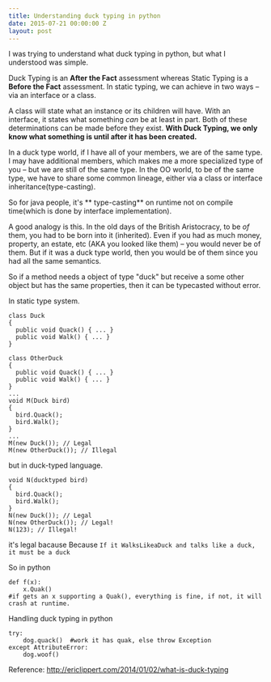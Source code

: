 ```yaml
---
title: Understanding duck typing in python
date: 2015-07-21 00:00:00 Z
layout: post
---
```


I was trying to understand what duck typing in python, but what I understood was simple.

Duck Typing is an **After the Fact** assessment whereas Static Typing is a **Before the Fact** assessment. In static typing, we can achieve in two ways – via an interface or a class.

A class will state what an instance or its children will have. With an interface, it states what something *can* be at least in part. Both of these determinations can be made before they exist. **With Duck Typing, we only know what something is until after it has been created.**

In a duck type world, if I have all of your members, we are of the same type. I may have additional members, which makes me a more specialized type of you – but we are still of the same type. In the OO world, to be of the same type, we have to share some common lineage, either via a class or interface inheritance(type-casting).

So for java people, it's ** type-casting** on runtime not on compile time(which is done by interface implementation).

A good analogy is this. In the old days of the British Aristocracy, to be *of* them, you had to be born into it (inherited). Even if you had as much money, property, an estate, etc (AKA you looked like them) – you would never be of them. But if it was a duck type world, then you would be of them since you had all the same semantics.

So if a method needs a object of type "duck" but receive a some other object but has the same properties, then it can be typecasted without error.


In static type system.

    class Duck
    {
      public void Quack() { ... }
      public void Walk() { ... }
    }

    class OtherDuck
    {
      public void Quack() { ... }
      public void Walk() { ... }
    }
    ...
    void M(Duck bird)
    {
      bird.Quack();
      bird.Walk();
    }
    ...
    M(new Duck()); // Legal
    M(new OtherDuck()); // Illegal


but in duck-typed language.

    void N(ducktyped bird)
    {
      bird.Quack();
      bird.Walk();
    }
    N(new Duck()); // Legal
    N(new OtherDuck()); // Legal!
    N(123); // Illegal!


it's legal bacause Because `If it WalksLikeaDuck and talks like a duck, it must be a duck`

So in python

    def f(x):
        x.Quak()
    #if gets an x supporting a Quak(), everything is fine, if not, it will crash at runtime.



Handling duck typing in python

    try:
        dog.quack()  #work it has quak, else throw Exception
    except AttributeError:
        dog.woof()


Reference: <a href="http://ericlippert.com/2014/01/02/what-is-duck-typing" target="_blank" >http://ericlippert.com/2014/01/02/what-is-duck-typing</a>
